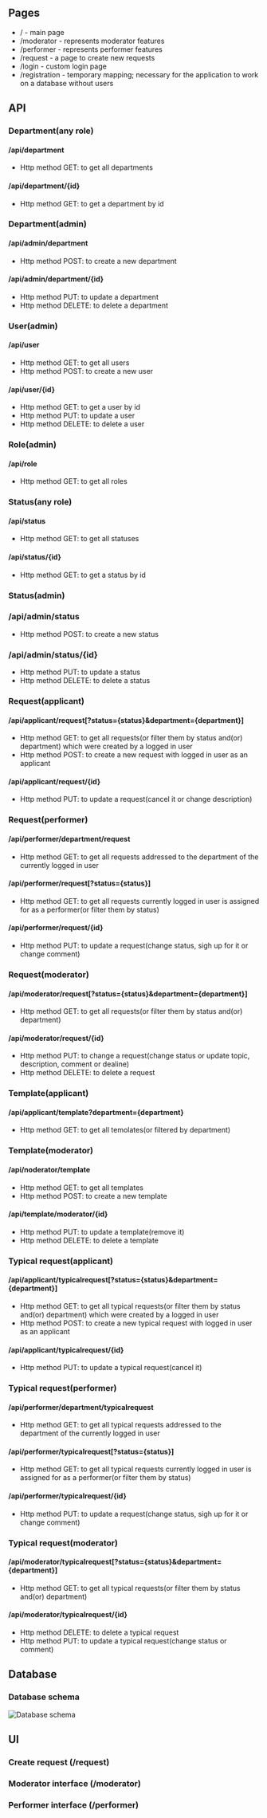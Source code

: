 ## Pages
* / - main page
* /moderator - represents moderator features
* /performer - represents performer features
* /request - a page to create new requests
* /login - custom login page
* /registration - temporary mapping; necessary for the application to work on a database without users
 ## API
 ### Department(any role)
#### /api/department
* Http method GET: to get all departments
#### /api/department/{id}
* Http method GET: to get a department by id
### Department(admin)
#### /api/admin/department
* Http method POST: to create a new department
#### /api/admin/department/{id}
* Http method PUT: to update a department
* Http method DELETE: to delete a department
 ### User(admin)
#### /api/user
* Http method GET: to get all users
* Http method POST: to create a new user
#### /api/user/{id}
* Http method GET: to get a user by id
* Http method PUT: to update a user
* Http method DELETE: to delete a user
### Role(admin)
#### /api/role
* Http method GET: to get all roles
### Status(any role)
#### /api/status
* Http method GET: to get all statuses
#### /api/status/{id}
* Http method GET: to get a status by id
### Status(admin)
### /api/admin/status
* Http method POST: to create a new status
### /api/admin/status/{id}
* Http method PUT: to update a status
* Http method DELETE: to delete a status
### Request(applicant)
#### /api/applicant/request[?status={status}&department={department}]
* Http method GET: to get all requests(or filter them by status and(or) department) which were created by a logged in user 
* Http method POST: to create a new request with logged in user as an applicant
#### /api/applicant/request/{id}
* Http method PUT: to update a request(cancel it or change description)
### Request(performer)
#### /api/performer/department/request
* Http method GET: to get all requests addressed to the department of the currently logged in user
#### /api/performer/request[?status={status}]
* Http method GET: to get all requests currently logged in user is assigned for as a performer(or filter them by status)
#### /api/performer/request/{id}
* Http method PUT: to update a request(change status, sigh up for it or change comment) 
### Request(moderator)
#### /api/moderator/request[?status={status}&department={department}]
* Http method GET: to get all requests(or filter them by status and(or) department) 
#### /api/moderator/request/{id}
* Http method PUT: to change a request(change status or update topic, description, comment or dealine)
* Http method DELETE: to delete a request
### Template(applicant)
#### /api/applicant/template?department={department}
* Http method GET: to get all temolates(or filtered by department)
### Template(moderator)
#### /api/noderator/template
* Http method GET: to get all templates
* Http method POST: to create a new template
#### /api/template/moderator/{id}
* Http method PUT: to update a template(remove it)
* Http method DELETE: to delete a template
### Typical request(applicant)
#### /api/applicant/typicalrequest[?status={status}&department={department}]
* Http method GET: to get all typical requests(or filter them by status and(or) department) which were created by a logged in user 
* Http method POST: to create a new typical request with logged in user as an applicant
#### /api/applicant/typicalrequest/{id}
* Http method PUT: to update a typical request(cancel it)
### Typical request(performer)
#### /api/performer/department/typicalrequest
* Http method GET: to get all typical requests addressed to the department of the currently logged in user
#### /api/performer/typicalrequest[?status={status}]
* Http method GET: to get all typical requests currently logged in user is assigned for as a performer(or filter them by status)
#### /api/performer/typicalrequest/{id}
* Http method PUT: to update a request(change status, sigh up for it or change comment)
### Typical request(moderator)
#### /api/moderator/typicalrequest[?status={status}&department={department}]
* Http method GET: to get all typical requests(or filter them by status and(or) department) 
#### /api/moderator/typicalrequest/{id}
* Http method DELETE: to delete a typical request
* Http method PUT: to update a typical request(change status or comment)

 ## Database
### Database schema
![Database schema](images/DB_schema_postgre.png)
 ## UI
 ### Create request (/request)
 ### Moderator interface (/moderator)
 ### Performer interface (/performer)
